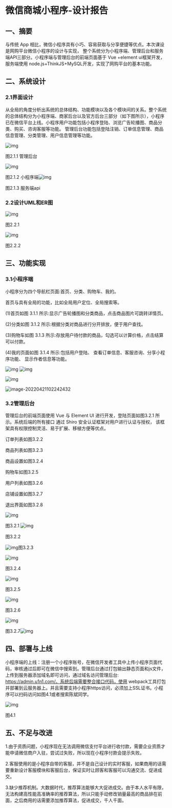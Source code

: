 

# 微信商城小程序-设计报告

## 一、摘要

与传统 App 相比，微信小程序具有小巧、容易获取与分享便捷等优点。本次课设是网购平台微信小程序的设计与实现， 整个系统分为小程序端、管理后台和服务端API三部分。小程序端与管理后台的前端页面基于 Vue +element ui框架开发，服务端使用 node.js+ThinkJS+MySQL开发，实现了网购平台的基本功能。

## 二、系统设计

### 2.1界面设计

从全局的角度分析出系统的总体结构、功能模块以及各个模块间的关系。整个系统的总体结构分为小程序端、商家后台以及官方后台三部分（如下图所示），小程序已在微信平台上线。小程序用户功能包括小程序登陆、浏览广告轮播图、商品分类、购买、咨询客服等功能。 管理后台功能包括登陆注销、订单信息管理、商品信息管理、分类管理、用户信息管理等功能。

![img](https://ypyun-cdn.u1n1.com/img/picgo/2022/04/21/20220421101915.png)

图2.1.1 管理后台

![img](https://ypyun-cdn.u1n1.com/img/picgo/2022/04/21/20220421101915-1.png)   

图2.1.2 小程序端![img](https://ypyun-cdn.u1n1.com/img/picgo/2022/04/21/20220421101721.png)

图2.1.3 服务端api

### 2.2设计UML和ER图

![img](https://ypyun-cdn.u1n1.com/img/picgo/2022/04/21/20220421101721.jpg)

图2.2.1

![img](https://ypyun-cdn.u1n1.com/img/picgo/2022/04/21/20220421101915-2.jpg)

图2.2.2



 

## 三、功能实现

### 3.1小程序端

小程序分为四个导航栏页面:首页、分类、购物车、我的。

首页与具有全局的功能，比如全局用户定位、全局搜索等。

(1)首页如图 3.1.1 所示:显示广告轮播图和分类商品，点击商品图片可跳转详情页。 

(2)分类如图 3.1.2 所示:根据分类对商品进行分开排放，便于用户查找。 

(3)购物车如图 3.1.3 所示:存放用户待付款的商品，勾选可以计算价格，点击结算可以付款。 

(4)我的页面如图 3.1.4 所示:包括用户登陆、 查看订单信息、客服咨询、分享小程序功能、 显示作者信息等功能。



 

![img](https://ypyun-cdn.u1n1.com/img/picgo/2022/04/21/20220421101915-3.png)    ![img](https://ypyun-cdn.u1n1.com/img/picgo/2022/04/21/20220421101915-4.png)

![img](https://ypyun-cdn.u1n1.com/img/picgo/2022/04/21/20220421101915-5.png)    

![image-20220421102242432](https://ypyun-cdn.u1n1.com/img/picgo/2022/04/21/20220421102242.png)



 

### 3.2管理后台

管理后台的前端页面使用 Vue 与 Element UI 进行开发，登陆页面如图3.2.1 所示。系统后端的所有接口 通过 Shiro 安全认证框架对用户进行认证与授权， 该框架具有权限控制灵活、易于扩展、移植方便等优点。 

订单列表如图3.2.2

商品列表如图3.2.3

商品设置如图3.2.4

购物车如图3.2.5

用户列表如图3.2.6

店铺设置如图3.2.7

退出界面如图3.2.8

![img](https://ypyun-cdn.u1n1.com/img/picgo/2022/04/21/20220421101915-6.png)

图3.2.1 ![img](https://ypyun-cdn.u1n1.com/img/picgo/2022/04/21/20220421101915-7.png)

图3.2.2

![img](https://ypyun-cdn.u1n1.com/img/picgo/2022/04/21/20220421101915-8.png)图3.2.3

![img](https://ypyun-cdn.u1n1.com/img/picgo/2022/04/21/20220421101915-9.png)

 

图3.2.4

![img](https://ypyun-cdn.u1n1.com/img/picgo/2022/04/21/20220421101915-10.png)

图3.2.5

![img](https://ypyun-cdn.u1n1.com/img/picgo/2022/04/21/20220421101915-11.png)

图3.2.6

![img](https://ypyun-cdn.u1n1.com/img/picgo/2022/04/21/20220421101721.png)

图3.2.7![img](https://ypyun-cdn.u1n1.com/img/picgo/2022/04/21/20220421101915-12.png)

## 四、部署与上线

小程序端的上线：注册一个小程序账号，在微信开发者工具中上传小程序页面代码，审核通过后即可在微信中搜索到。管理后台通过打包输出静态页面和js文件，上传到服务器添加域名即可访问，通过域名访问管理后台: https://admin.u1n1.com/。系统后端需要整合接口代码，使用 webpack工具打包并部署到云服务器上。并且需要支持小程序https访问，必须加上SSL证书。小程序可以扫码访问如图4.1或者搜索陈斌同学。

![img](https://ypyun-cdn.u1n1.com/img/picgo/2022/04/21/20220421101915-13.png)

图4.1

## 五、不足与改进

1.由于资质问题，小程序现在无法调用微信支付平台进行收付款，需要企业资质才能申请微信商户入驻，尝试过失败，所以现在小程序付款会提示失败。

2.客服使用的是小程序自带的客服，并不是自己设计的实时客服，如果商用的话需要重新设计客服模块和客服后台，保证实时让顾客和客服可以沟通交流、促进成交。

3.缺少推荐机制。大数据时代，推荐算法能够大大促进成交。由于本人水平有限，无法构建高性能高准确率的推荐算法，所以只能手动修改销量最高的商品排在前面，之后商用的话需要添加推荐算法，促进成交，千人千面。